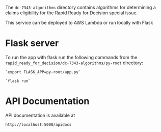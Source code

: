 The `dc-7343-algorithms` directory contains algorithms for determining a claims eligibility for the Rapid Ready for Decision special issue.

This service can be deployed to AWS Lambda or run locally with Flask


# Flask server

To run the app with flask run the following commands from the `rapid_ready_for_decision/dc-7343-algorithms/py-root` directory:

    `export FLASK_APP=py-root/app.py`

    `flask run`


# API Documentation

API documentation is available at
```
http://localhost:5000/apidocs
```
